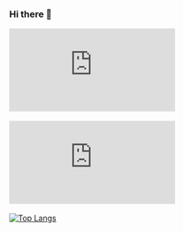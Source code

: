 ### Hi there 👋



![CV](https://github.com/WookeyKim95/WookeyKim95.github.io/raw/main/CV_KimSungWook.pdf?raw=true)

![Portfolio](https://github.com/WookeyKim95/WookeyKim95.github.io/raw/main/Portfolio_KimSungWook.pdf?raw=true)

[![Top Langs](https://github-readme-stats.vercel.app/api/top-langs/?username=WookeyKim95&langs_count=10&layout=compact&theme=default)](https://github.com/WookeyKim95/WookeyKim95)
